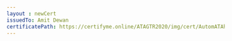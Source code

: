 ```yaml
--- 
layout : newCert 
issuedTo: Amit Dewan 
certificatePath: https://certifyme.online/ATAGTR2020/img/cert/AutomATAhon/AmitDewan_462a8.png
--- 
```


